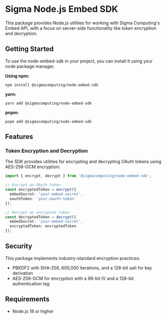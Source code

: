 # Sigma Node.js Embed SDK

This package provides Node.js utilities for working with Sigma Computing's Embed API, with a focus on server-side functionality like token encryption and decryption.

## Getting Started

To use the node-embed-sdk in your project, you can install it using your node package manager.

**Using npm:**

```code
npm install @sigmacomputing/node-embed-sdk
```

**yarn:**

```code
yarn add @sigmacomputing/node-embed-sdk
```

**pnpm:**

```code
pnpm add @sigmacomputing/node-embed-sdk
```

## Features

### Token Encryption and Decryption

The SDK provides utilities for encrypting and decrypting OAuth tokens using AES-256-GCM encryption:

```typescript
import { encrypt, decrypt } from '@sigmacomputing/node-embed-sdk';

// Encrypt an OAuth token
const encryptedToken = encrypt({
  embedSecret: 'your-embed-secret',
  oauthToken: 'your-oauth-token'
});

// Decrypt an encrypted token
const decryptedToken = decrypt({
  embedSecret: 'your-embed-secret',
  encryptedToken: encryptedToken
});
```

## Security

This package implements industry-standard encryption practices:

- PBKDF2 with SHA-256, 600,000 iterations, and a 128-bit salt for key derivation
- AES-256-GCM for encryption with a 96-bit IV and a 128-bit authentication tag

## Requirements

- Node.js 18 or higher
